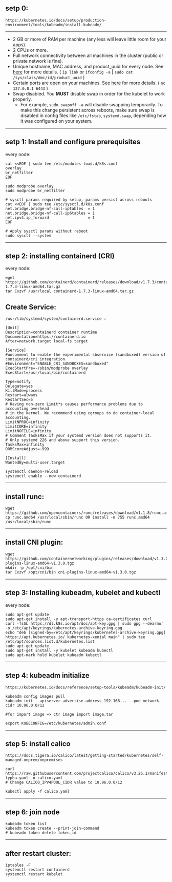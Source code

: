 ## setp 0:
```
https://kubernetes.io/docs/setup/production-environment/tools/kubeadm/install-kubeadm/
```
----------------------------------------------------------------------------------------
* 2 GB or more of RAM per machine (any less will leave little room for your apps).
* 2 CPUs or more.
* Full network connectivity between all machines in the cluster (public or private network is fine).
* Unique hostname, MAC address, and product_uuid for every node. See [here](#verify-mac-address) for more details. ( `ip link` or `ifconfig -a` | `sudo cat /sys/class/dmi/id/product_uuid` )
* Certain ports are open on your machines. See [here](#check-required-ports) for more details. ( `nc 127.0.0.1 6443` )
* Swap disabled. You **MUST** disable swap in order for the kubelet to work properly.
    * For example, `sudo swapoff -a` will disable swapping temporarily. To make this change persistent across reboots, make sure swap is disabled in config files like `/etc/fstab`, `systemd.swap`, depending how it was configured on your system.
----------------------------------------------------------------------------------------

## setp 1: Install and configure prerequisites
every node: 
```
cat <<EOF | sudo tee /etc/modules-load.d/k8s.conf
overlay
br_netfilter
EOF

sudo modprobe overlay
sudo modprobe br_netfilter

# sysctl params required by setup, params persist across reboots
cat <<EOF | sudo tee /etc/sysctl.d/k8s.conf
net.bridge.bridge-nf-call-iptables  = 1
net.bridge.bridge-nf-call-ip6tables = 1
net.ipv4.ip_forward                 = 1
EOF

# Apply sysctl params without reboot
sudo sysctl --system
```
-------------------------------------------------------------------------------------------

## step 2: installing containerd (CRI)
every node: 
```
wget https://github.com/containerd/containerd/releases/download/v1.7.3/containerd-1.7.3-linux-amd64.tar.gz
tar Cxzvf /usr/local containerd-1.7.3-linux-amd64.tar.gz
```
## Create Service:
```
/usr/lib/systemd/system/containerd.service :

[Unit]
Description=containerd container runtime
Documentation=https://containerd.io
After=network.target local-fs.target

[Service]
#uncomment to enable the experimental sbservice (sandboxed) version of containerd/cri integration
#Environment="ENABLE_CRI_SANDBOXES=sandboxed"
ExecStartPre=-/sbin/modprobe overlay
ExecStart=/usr/local/bin/containerd

Type=notify
Delegate=yes
KillMode=process
Restart=always
RestartSec=5
# Having non-zero Limit*s causes performance problems due to accounting overhead
# in the kernel. We recommend using cgroups to do container-local accounting.
LimitNPROC=infinity
LimitCORE=infinity
LimitNOFILE=infinity
# Comment TasksMax if your systemd version does not supports it.
# Only systemd 226 and above support this version.
TasksMax=infinity
OOMScoreAdjust=-999

[Install]
WantedBy=multi-user.target
```
```
systemctl daemon-reload
systemctl enable --now containerd
```
---------------------------------------------------------------------------------------------------

## install runc:
```
wget https://github.com/opencontainers/runc/releases/download/v1.1.8/runc.amd64
cp runc.amd64 /usr/local/sbin/runc OR install -m 755 runc.amd64 /usr/local/sbin/runc
```
----------------------------------------------------------------------------------------------------

## install CNI plugin:
```
wget https://github.com/containernetworking/plugins/releases/download/v1.3.0/cni-plugins-linux-amd64-v1.3.0.tgz
mkdir -p /opt/cni/bin
tar Cxzvf /opt/cni/bin cni-plugins-linux-amd64-v1.3.0.tgz
```
-----------------------------------------------------------------------------------------------------

## step 3: Installing kubeadm, kubelet and kubectl 
every node: 
```
sudo apt-get update
sudo apt-get install -y apt-transport-https ca-certificates curl
curl -fsSL https://dl.k8s.io/apt/doc/apt-key.gpg | sudo gpg --dearmor -o /etc/apt/keyrings/kubernetes-archive-keyring.gpg
echo "deb [signed-by=/etc/apt/keyrings/kubernetes-archive-keyring.gpg] https://apt.kubernetes.io/ kubernetes-xenial main" | sudo tee /etc/apt/sources.list.d/kubernetes.list
sudo apt-get update
sudo apt-get install -y kubelet kubeadm kubectl
sudo apt-mark hold kubelet kubeadm kubectl
```
------------------------------------------------------------------------------------------------

## step 4: kubeadm initialize
```
https://kubernetes.io/docs/reference/setup-tools/kubeadm/kubeadm-init/
```
```
kubeadm config images pull
kubeadm init --apiserver-advertise-address 192.168... --pod-network-cidr 10.96.0.0/12

#for import image => ctr image import image.tar
```
```
export KUBECONFIG=/etc/kubernetes/admin.conf
```
--------------------------------------------------------------------------------------------------------

## step 5: install calico
```
https://docs.tigera.io/calico/latest/getting-started/kubernetes/self-managed-onprem/onpremises
```
```
curl https://raw.githubusercontent.com/projectcalico/calico/v3.26.1/manifests/calico-typha.yaml -o calico.yaml
# Change CALICO_IPV4POOL_CIDR value to 10.96.0.0/12

kubectl apply -f calico.yaml
```
--------------------------------------------------------------------------------------------------------
## step 6: join node
```
kubeadm token list
kubeadm token create --print-join-command
# kubeadm token delete token_id
```
--------------------------------------------------------------------------------------------------------

## after restart cluster:
```
iptables -F
systemctl restart containerd
systemctl restart kubelet

```

